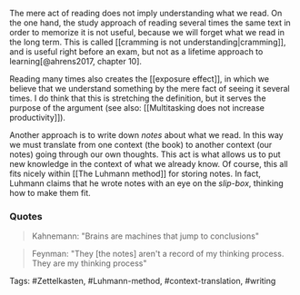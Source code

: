 The mere act of reading does not imply understanding what we read. On the one hand, the study approach of reading several times the same text in order to memorize it is not useful, because we will forget what we read in the long term. This is called [[cramming is not understanding|cramming]], and is useful right before an exam, but not as a lifetime approach to learning[@ahrens2017, chapter 10]. 

Reading many times also creates the [[exposure effect]], in which we believe that we understand something by the mere fact of seeing it several times. I do think that this is stretching the definition, but it serves the purpose of the argument (see also: [[Multitasking does not increase productivity]]). 

Another approach is to write down *notes* about what we read. In this way we must translate from one context (the book) to another context (our notes) going through our own thoughts. This act is what allows us to put new knowledge in the context of what we already know. Of course, this all fits nicely within [[The Luhmann method]] for storing notes. In fact, Luhmann claims that he wrote notes with an eye on the *slip-box*, thinking how to make them fit. 

### Quotes
> Kahnemann: "Brains are machines that jump to conclusions"

> Feynman: "They [the notes] aren't a record of my thinking process. They are my thinking process" 

Tags: #Zettelkasten, #Luhmann-method, #context-translation, #writing